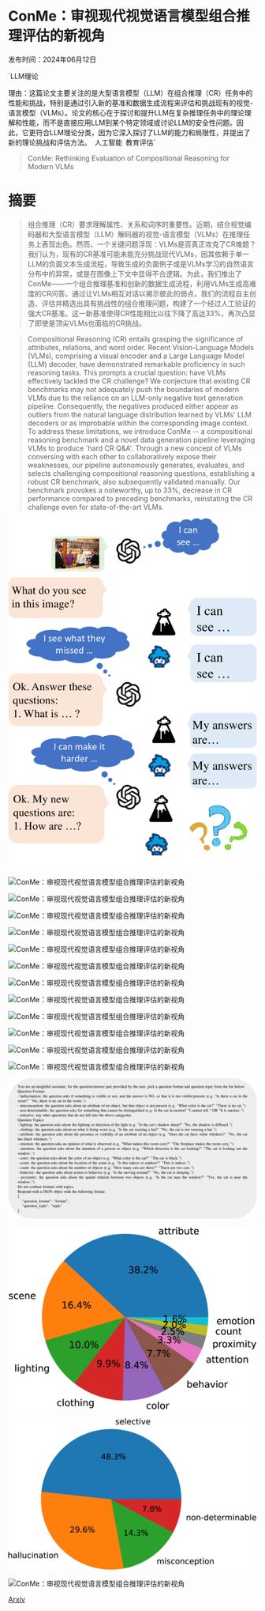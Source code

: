 # ConMe：审视现代视觉语言模型组合推理评估的新视角

发布时间：2024年06月12日

`LLM理论

理由：这篇论文主要关注的是大型语言模型（LLM）在组合推理（CR）任务中的性能和挑战，特别是通过引入新的基准和数据生成流程来评估和挑战现有的视觉-语言模型（VLMs）。论文的核心在于探讨和提升LLM在复杂推理任务中的理论理解和性能，而不是直接应用LLM到某个特定领域或讨论LLM的安全性问题。因此，它更符合LLM理论分类，因为它深入探讨了LLM的能力和局限性，并提出了新的理论挑战和评估方法。` `人工智能` `教育评估`

> ConMe: Rethinking Evaluation of Compositional Reasoning for Modern VLMs

# 摘要

> 组合推理（CR）要求理解属性、关系和词序的重要性。近期，结合视觉编码器和大型语言模型（LLM）解码器的视觉-语言模型（VLMs）在推理任务上表现出色。然而，一个关键问题浮现：VLMs是否真正攻克了CR难题？我们认为，现有的CR基准可能未能充分挑战现代VLMs，因其依赖于单一LLM的负面文本生成流程，导致生成的负面例子或是VLMs学习的自然语言分布中的异常，或是在图像上下文中显得不合逻辑。为此，我们推出了ConMe——一个组合推理基准和创新的数据生成流程，利用VLMs生成高难度的CR问答。通过让VLMs相互对话以揭示彼此的弱点，我们的流程自主创造、评估并精选出具有挑战性的组合推理问题，构建了一个经过人工验证的强大CR基准。这一新基准使得CR性能相比以往下降了高达33%，再次凸显了即使是顶尖VLMs也面临的CR挑战。

> Compositional Reasoning (CR) entails grasping the significance of attributes, relations, and word order. Recent Vision-Language Models (VLMs), comprising a visual encoder and a Large Language Model (LLM) decoder, have demonstrated remarkable proficiency in such reasoning tasks. This prompts a crucial question: have VLMs effectively tackled the CR challenge? We conjecture that existing CR benchmarks may not adequately push the boundaries of modern VLMs due to the reliance on an LLM-only negative text generation pipeline. Consequently, the negatives produced either appear as outliers from the natural language distribution learned by VLMs' LLM decoders or as improbable within the corresponding image context. To address these limitations, we introduce ConMe -- a compositional reasoning benchmark and a novel data generation pipeline leveraging VLMs to produce `hard CR Q&A'. Through a new concept of VLMs conversing with each other to collaboratively expose their weaknesses, our pipeline autonomously generates, evaluates, and selects challenging compositional reasoning questions, establishing a robust CR benchmark, also subsequently validated manually. Our benchmark provokes a noteworthy, up to 33%, decrease in CR performance compared to preceding benchmarks, reinstating the CR challenge even for state-of-the-art VLMs.

![ConMe：审视现代视觉语言模型组合推理评估的新视角](../../../paper_images/2406.08164/x1.png)

![ConMe：审视现代视觉语言模型组合推理评估的新视角](../../../paper_images/2406.08164/pipeline_overview.png)

![ConMe：审视现代视觉语言模型组合推理评估的新视角](../../../paper_images/2406.08164/topic_perf.png)

![ConMe：审视现代视觉语言模型组合推理评估的新视角](../../../paper_images/2406.08164/format_perf.png)

![ConMe：审视现代视觉语言模型组合推理评估的新视角](../../../paper_images/2406.08164/step1_prompt.png)

![ConMe：审视现代视觉语言模型组合推理评估的新视角](../../../paper_images/2406.08164/step2_prompt.png)

![ConMe：审视现代视觉语言模型组合推理评估的新视角](../../../paper_images/2406.08164/step3_prompt.png)

![ConMe：审视现代视觉语言模型组合推理评估的新视角](../../../paper_images/2406.08164/step4_prompt.png)

![ConMe：审视现代视觉语言模型组合推理评估的新视角](../../../paper_images/2406.08164/step5_prompt.png)

![ConMe：审视现代视觉语言模型组合推理评估的新视角](../../../paper_images/2406.08164/step6_prompt.png)

![ConMe：审视现代视觉语言模型组合推理评估的新视角](../../../paper_images/2406.08164/step7_prompt.png)

![ConMe：审视现代视觉语言模型组合推理评估的新视角](../../../paper_images/2406.08164/step4_perp_prompt.png)

![ConMe：审视现代视觉语言模型组合推理评估的新视角](../../../paper_images/2406.08164/step7_perp_prompt.png)

![ConMe：审视现代视觉语言模型组合推理评估的新视角](../../../paper_images/2406.08164/x2.png)

![ConMe：审视现代视觉语言模型组合推理评估的新视角](../../../paper_images/2406.08164/x3.png)

![ConMe：审视现代视觉语言模型组合推理评估的新视角](../../../paper_images/2406.08164/x4.png)

![ConMe：审视现代视觉语言模型组合推理评估的新视角](../../../paper_images/2406.08164/qualitative_examples.png)

[Arxiv](https://arxiv.org/abs/2406.08164)